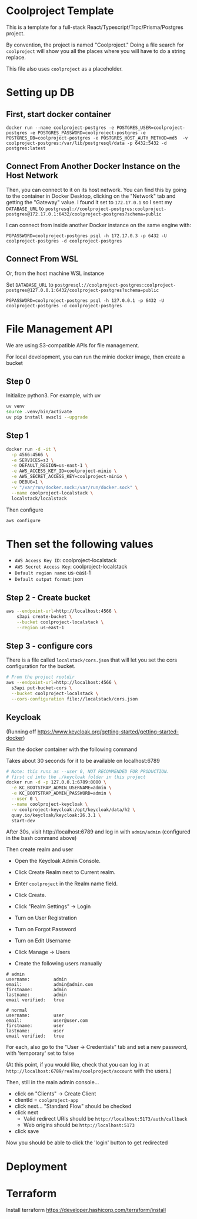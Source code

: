 # Coolproject Template

This is a template for a full-stack React/Typescript/Trpc/Prisma/Postgres project.

By convention, the project is named "Coolproject." Doing a file search for `coolproject` will show you all the places where you will have to do a string replace.

This file also uses `coolproject` as a placeholder.

# Setting up DB

## First, start docker container

```
docker run --name coolproject-postgres -e POSTGRES_USER=coolproject-postgres -e POSTGRES_PASSWORD=coolproject-postgres -e POSTGRES_DB=coolproject-postgres -e POSTGRES_HOST_AUTH_METHOD=md5  -v coolproject-postgres:/var/lib/postgresql/data -p 6432:5432 -d postgres:latest
```

## Connect From Another Docker Instance on the Host Network

Then, you can connect to it on its host network. You can find this by going to the container in Docker Desktop, clicking on the "Network" tab and getting the "Gateway" value. I found it set to `172.17.0.1` so I sent my `DATABASE_URL` to `postgresql://coolproject-postgres:coolproject-postgres@172.17.0.1:6432/coolproject-postgres?schema=public`

I can connect from inside another Docker instance on the same engine with:

```
PGPASSWORD=coolproject-postgres psql -h 172.17.0.3 -p 6432 -U coolproject-postgres -d coolproject-postgres
```

## Connect From WSL

Or, from the host machine WSL instance

Set `DATABASE_URL` to `postgresql://coolproject-postgres:coolproject-postgres@127.0.0.1:6432/coolproject-postgres?schema=public`

```
PGPASSWORD=coolproject-postgres psql -h 127.0.0.1 -p 6432 -U coolproject-postgres -d coolproject-postgres
```

# File Management API

We are using S3-compatible APIs for file management.

For local development, you can run the minio docker image, then create a bucket

## Step 0

Initialize python3. For example, with uv

```bash
uv venv
source .venv/bin/activate
uv pip install awscli --upgrade
```

## Step 1

```bash
docker run -d -it \
  -p 4566:4566 \
  -e SERVICES=s3 \
  -e DEFAULT_REGION=us-east-1 \
  -e AWS_ACCESS_KEY_ID=coolproject-minio \
  -e AWS_SECRET_ACCESS_KEY=coolproject-minio \
  -e DEBUG=1 \
  -v "/var/run/docker.sock:/var/run/docker.sock" \
  --name coolproject-localstack \
  localstack/localstack

```

Then configure

```bash
aws configure
```

# Then set the following values

- `AWS Access Key ID`: coolproject-localstack
- `AWS Secret Access Key`: coolproject-localstack
- `Default region name`: us-east-1
- `Default output format`: json

## Step 2 - Create bucket

```bash
aws --endpoint-url=http://localhost:4566 \
    s3api create-bucket \
    --bucket coolproject-localstack \
    --region us-east-1
```

## Step 3 - configure cors

There is a file called `localstack/cors.json` that will let you set the cors configuration for the bucket.

```bash
# From the project rootdir
aws --endpoint-url=http://localhost:4566 \
  s3api put-bucket-cors \
  --bucket coolproject-localstack \
  --cors-configuration file://localstack/cors.json
```

## Keycloak

(Running off https://www.keycloak.org/getting-started/getting-started-docker)

Run the docker container with the following command

Takes about 30 seconds for it to be available on localhost:6789

```bash
# Note: this runs as --user 0, NOT RECOMMENDED FOR PRODUCTION.
# first cd into the ./keycloak folder in this project
docker run -d -p 127.0.0.1:6789:8080 \
  -e KC_BOOTSTRAP_ADMIN_USERNAME=admin \
  -e KC_BOOTSTRAP_ADMIN_PASSWORD=admin \
  --user 0 \
  --name coolproject-keycloak \
  -v coolproject-keycloak:/opt/keycloak/data/h2 \
  quay.io/keycloak/keycloak:26.3.1 \
  start-dev
```

After 30s, visit http://localhost:6789 and log in with `admin/admin` (configured in the bash command above)

Then create realm and user

- Open the Keycloak Admin Console.
- Click Create Realm next to Current realm.
- Enter `coolproject` in the Realm name field.
- Click Create.
- Click "Realm Settings" -> Login
- Turn on User Registration
- Turn on Forgot Password
- Turn on Edit Username

- Click Manage -> Users
- Create the following users manually

```
# admin
username:         admin
email:            admin@admin.com
firstname:        admin
lastname:         admin
email verified:   true

# normal
username:         user
email:            user@user.com
firstname:        user
lastname:         user
email verified:   true
```

For each, also go to the "User -> Credentials" tab and set a new password, with 'temporary' set to false

(At this point, if you would like, check that you can log in at `http://localhost:6789/realms/coolproject/account` with the users.)

Then, still in the main admin console...

- click on "Clients" -> Create Client
- clientId = `coolproject-app`
- click next... "Standard Flow" should be checked
- click next
  - Valid redirect URIs should be `http://localhost:5173/auth/callback`
  - Web origins should be `http://localhost:5173`
- click save

Now you should be able to click the 'login' button to get redirected

# Deployment

# Terraform

Install terraform https://developer.hashicorp.com/terraform/install
